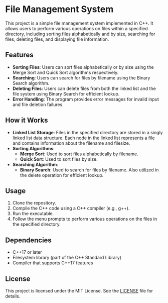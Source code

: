 # File Management System

This project is a simple file management system implemented in C++. It allows users to perform various operations on files within a specified directory, including sorting files alphabetically and by size, searching for files, deleting files, and displaying file information.

## Features

- **Sorting Files**: Users can sort files alphabetically or by size using the Merge Sort and Quick Sort algorithms respectively.
- **Searching**: Users can search for files by filename using the Binary Search algorithm.
- **Deleting Files**: Users can delete files from both the linked list and the file system using Binary Search for efficient lookup.
- **Error Handling**: The program provides error messages for invalid input and file deletion failures.

## How it Works

- **Linked List Storage**: Files in the specified directory are stored in a singly linked list data structure. Each node in the linked list represents a file and contains information about the filename and filesize.
- **Sorting Algorithms**:
  - **Merge Sort**: Used to sort files alphabetically by filename.
  - **Quick Sort**: Used to sort files by size.
- **Searching Algorithm**:
  - **Binary Search**: Used to search for files by filename. Also utilized in the delete operation for efficient lookup.

## Usage

1. Clone the repository.
2. Compile the C++ code using a C++ compiler (e.g., g++).
3. Run the executable.
4. Follow the menu prompts to perform various operations on the files in the specified directory.

## Dependencies

- C++17 or later
- Filesystem library (part of the C++ Standard Library)
- Compiler that supports C++17 features

## License

This project is licensed under the MIT License. See the [LICENSE](LICENSE) file for details.

